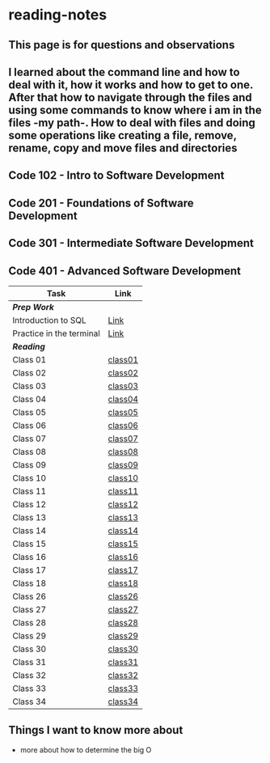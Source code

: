 # reading-notes
**This page is for questions and observations**
---
**I learned about the command line and how to deal with it, how it works and how to get to one.
After that how to navigate through the files and using some commands to know where i am in the files -my path-.
How to deal with files and doing some operations like creating a file, remove, rename, copy and move files and directories**
---

## Code 102 - Intro to Software Development
## Code 201 - Foundations of Software Development
## Code 301 - Intermediate Software Development
## Code 401 - Advanced Software Development

|Task|Link|
|----|----|
|***Prep Work***|
|Introduction to SQL|[Link](./prep/IntroductionToSQL/IntroductionToSQL.md)|
|Practice in the terminal|[Link](./prep/PracticeInTheTerminal/PracticeInTheTerminal.md)|
|***Reading***|
|Class 01|[class01](https://refa3e99.github.io/reading-notes/readingClasses/class01.html)|
|Class 02|[class02](https://refa3e99.github.io/reading-notes/readingClasses/class02.html)|
|Class 03|[class03](https://refa3e99.github.io/reading-notes/readingClasses/class03.html)|
|Class 04|[class04](https://refa3e99.github.io/reading-notes/readingClasses/class04.html)|
|Class 05|[class05](https://refa3e99.github.io/reading-notes/readingClasses/class05.html)|
|Class 06|[class06](https://refa3e99.github.io/reading-notes/readingClasses/class06.html)|
|Class 07|[class07](https://refa3e99.github.io/reading-notes/readingClasses/class07.html)|
|Class 08|[class08](https://refa3e99.github.io/reading-notes/readingClasses/class08.html)|
|Class 09|[class09](https://refa3e99.github.io/reading-notes/readingClasses/class09.html)|
|Class 10|[class10](https://refa3e99.github.io/reading-notes/readingClasses/class10.html)|
|Class 11|[class11](https://refa3e99.github.io/reading-notes/class11.html)|
|Class 12|[class12](https://refa3e99.github.io/reading-notes/readingClasses/class12.html)|
|Class 13|[class13](https://refa3e99.github.io/reading-notes/readingClasses/class13.html)|
|Class 14|[class14](https://refa3e99.github.io/reading-notes/readingClasses/class14.html)|
|Class 15|[class15](https://refa3e99.github.io/reading-notes/readingClasses/class15.html)|
|Class 16|[class16](https://refa3e99.github.io/reading-notes/readingClasses/class16.html)|
|Class 17|[class17](https://refa3e99.github.io/reading-notes/readingClasses/class17.html)|
|Class 18|[class18](https://refa3e99.github.io/reading-notes/readingClasses/class18.html)|
|Class 26|[class26](https://refa3e99.github.io/reading-notes/readingClasses/Class26.html)|
|Class 27|[class27](https://refa3e99.github.io/reading-notes/readingClasses/Class27.html)|
|Class 28|[class28](https://refa3e99.github.io/reading-notes/readingClasses/class28.html)|
|Class 29|[class29](https://refa3e99.github.io/reading-notes/readingClasses/class29.html)|
|Class 30|[class30](https://refa3e99.github.io/reading-notes/readingClasses/class30.html)|
|Class 31|[class31](https://refa3e99.github.io/reading-notes/readingClasses/class31.html)|
|Class 32|[class32](https://refa3e99.github.io/reading-notes/readingClasses/class32.html)|
|Class 33|[class33](https://refa3e99.github.io/reading-notes/readingClasses/class33.html)|
|Class 34|[class34](https://refa3e99.github.io/reading-notes/readingClasses/class34.html)|
## Things I want to know more about
- more about how to determine the big O

